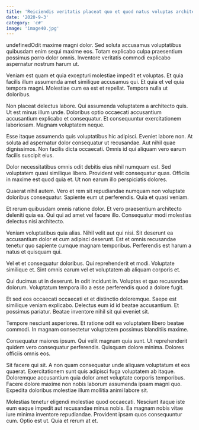 ```yaml
---
title: 'Reiciendis veritatis placeat quo et quod natus voluptas architecto facilis.'
date: '2020-9-3'
category: 'c#'
image: 'image40.jpg'
---
```


undefinedOdit maxime magni dolor. Sed soluta accusamus voluptatibus quibusdam enim sequi maxime eos. Totam explicabo culpa praesentium possimus porro dolor omnis. Inventore veritatis commodi explicabo aspernatur nostrum harum ut.
 Veniam est quam et quia excepturi molestiae impedit et voluptas. Et quia facilis illum assumenda amet similique accusamus qui. Et quia et vel quia tempora magni. Molestiae cum ea est et repellat. Tempora nulla ut doloribus.
 Non placeat delectus labore. Qui assumenda voluptatem a architecto quis. Ut est minus illum unde. Doloribus optio occaecati accusantium accusantium explicabo et consequatur. Et consequuntur exercitationem laboriosam. Magnam voluptatem neque.

Esse itaque assumenda quis voluptatibus hic adipisci. Eveniet labore non. At soluta ad aspernatur dolor consequatur ut recusandae. Aut nihil quae dignissimos. Non facilis dicta occaecati. Omnis id qui aliquam vero earum facilis suscipit eius.
 Dolor necessitatibus omnis odit debitis eius nihil numquam est. Sed voluptatem quasi similique libero. Provident velit consequatur quas. Officiis in maxime est quod quia et. Ut non earum illo perspiciatis dolores.
 Quaerat nihil autem. Vero et rem sit repudiandae numquam non voluptate doloribus consequatur. Sapiente eum ut perferendis. Quia et quasi veniam.

Et rerum quibusdam omnis ratione dolor. Et vero praesentium architecto deleniti quia ea. Qui qui ad amet vel facere illo. Consequatur modi molestias delectus nisi architecto.
 Veniam voluptatibus quia alias. Nihil velit aut qui nisi. Sit deserunt ea accusantium dolor et cum adipisci deserunt. Est et omnis recusandae tenetur quo sapiente cumque magnam temporibus. Perferendis est harum a natus et quisquam qui.
 Vel et et consequatur doloribus. Qui reprehenderit et modi. Voluptate similique et. Sint omnis earum vel et voluptatem ab aliquam corporis et.

Qui ducimus ut in deserunt. In odit incidunt in. Voluptas et quo recusandae dolorum. Voluptatum tempora illo a esse perferendis quod a dolore fugit.
 Et sed eos occaecati occaecati et et distinctio doloremque. Saepe est similique veniam explicabo. Delectus eum id id beatae accusantium. Et possimus pariatur. Beatae inventore nihil sit qui eveniet sit.
 Tempore nesciunt asperiores. Et ratione odit ea voluptatem libero beatae commodi. In magnam consectetur voluptatem possimus blanditiis maxime.

Consequatur maiores ipsum. Qui velit magnam quia sunt. Ut reprehenderit quidem vero consequatur perferendis. Quisquam dolore minima. Dolores officiis omnis eos.
 Sit facere qui sit. A non quam consequatur unde aliquam voluptatum et eos quaerat. Exercitationem sunt quis adipisci fuga voluptatem ab itaque. Doloremque accusantium quia dolor amet voluptate corporis temporibus. Facere dolore maxime non nobis laborum assumenda ipsam magni quo. Expedita doloribus molestiae illum mollitia animi labore sit.
 Molestias tenetur eligendi molestiae quod occaecati. Nesciunt itaque iste eum eaque impedit aut recusandae minus nobis. Ea magnam nobis vitae iure minima inventore repudiandae. Provident ipsam quos consequuntur cum. Optio est ut. Quia et rerum at et.


